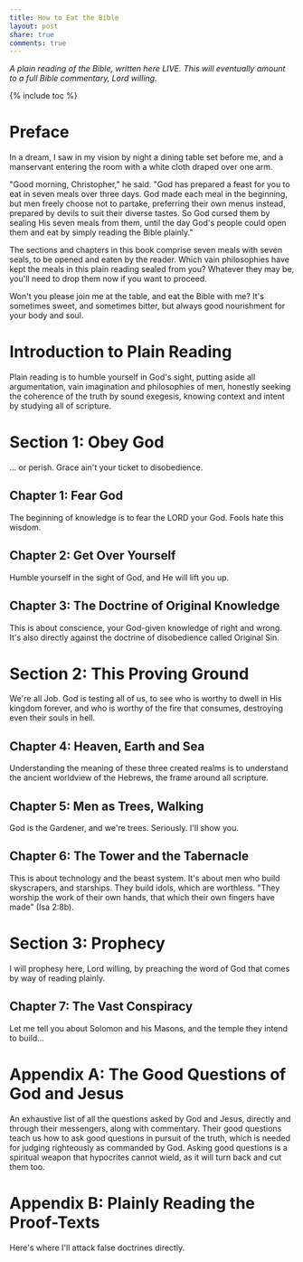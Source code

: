 ```yaml
---
title: How to Eat the Bible
layout: post
share: true
comments: true
---
```


*A plain reading of the Bible, written here LIVE. This will eventually amount to a full Bible commentary, Lord willing.*

{% include toc %}

# Preface

In a dream, I saw in my vision by night a dining table set before me, and a manservant entering the room with a white cloth draped over one arm.

"Good morning, Christopher," he said. "God has prepared a feast for you to eat in seven meals over three days. God made each meal in the beginning, but men freely choose not to partake, preferring their own menus instead, prepared by devils to suit their diverse tastes. So God cursed them by sealing His seven meals from them, until the day God's people could open them and eat by simply reading the Bible plainly."

The sections and chapters in this book comprise seven meals with seven seals, to be opened and eaten by the reader. Which vain philosophies have kept the meals in this plain reading sealed from you? Whatever they may be, you'll need to drop them now if you want to proceed.

Won't you please join me at the table, and eat the Bible with me? It's sometimes sweet, and sometimes bitter, but always good nourishment for your body and soul.

# Introduction to Plain Reading

Plain reading is to humble yourself in God's sight, putting aside all argumentation, vain imagination and philosophies of men, honestly seeking the coherence of the truth by sound exegesis, knowing context and intent by studying all of scripture.

# Section 1: Obey God

... or perish. Grace ain't your ticket to disobedience.

## Chapter 1: Fear God

The beginning of knowledge is to fear the LORD your God. Fools hate this wisdom.

## Chapter 2: Get Over Yourself

Humble yourself in the sight of God, and He will lift you up.

## Chapter 3: The Doctrine of Original Knowledge

This is about conscience, your God-given knowledge of right and wrong. It's also directly against the doctrine of disobedience called Original Sin.

# Section 2: This Proving Ground

We're all Job. God is testing all of us, to see who is worthy to dwell in His kingdom forever, and who is worthy of the fire that consumes, destroying even their souls in hell.

## Chapter 4: Heaven, Earth and Sea

Understanding the meaning of these three created realms is to understand the ancient worldview of the Hebrews, the frame around all scripture.

## Chapter 5: Men as Trees, Walking

God is the Gardener, and we're trees. Seriously. I'll show you.

## Chapter 6: The Tower and the Tabernacle

This is about technology and the beast system. It's about men who build skyscrapers, and starships. They build idols, which are worthless. "They worship the work of their own hands, that which their own fingers have made" (Isa 2:8b).

# Section 3: Prophecy

I will prophesy here, Lord willing, by preaching the word of God that comes by way of reading plainly.

## Chapter 7: The Vast Conspiracy

Let me tell you about Solomon and his Masons, and the temple they intend to build...

# Appendix A: The Good Questions of God and Jesus

An exhaustive list of all the questions asked by God and Jesus, directly and through their messengers, along with commentary. Their good questions teach us how to ask good questions in pursuit of the truth, which is needed for judging righteously as commanded by God. Asking good questions is a spiritual weapon that hypocrites cannot wield, as it will turn back and cut them too.

# Appendix B: Plainly Reading the Proof-Texts

Here's where I'll attack false doctrines directly.